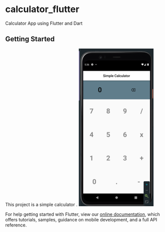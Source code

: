# calculator_flutter

Calculator App using Flutter and Dart

## Getting Started

This project is a simple calculator .
 <img src="/assets/images/calculator_UI.png" height="500em"/>

For help getting started with Flutter, view our
[online documentation](https://flutter.dev/docs), which offers tutorials,
samples, guidance on mobile development, and a full API reference.

